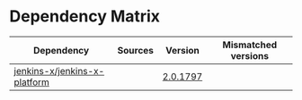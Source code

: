 # Dependency Matrix

Dependency | Sources | Version | Mismatched versions
---------- | ------- | ------- | -------------------
[jenkins-x/jenkins-x-platform](https://github.com/jenkins-x/jenkins-x-platform) |  | [2.0.1797](https://github.com/jenkins-x/jenkins-x-platform/releases/tag/v2.0.1797) | 
